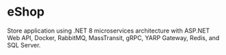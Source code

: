 # eShop
Store application using .NET 8 microservices architecture with ASP.NET Web API, Docker, RabbitMQ, MassTransit, gRPC, YARP Gateway, Redis, and SQL Server.
